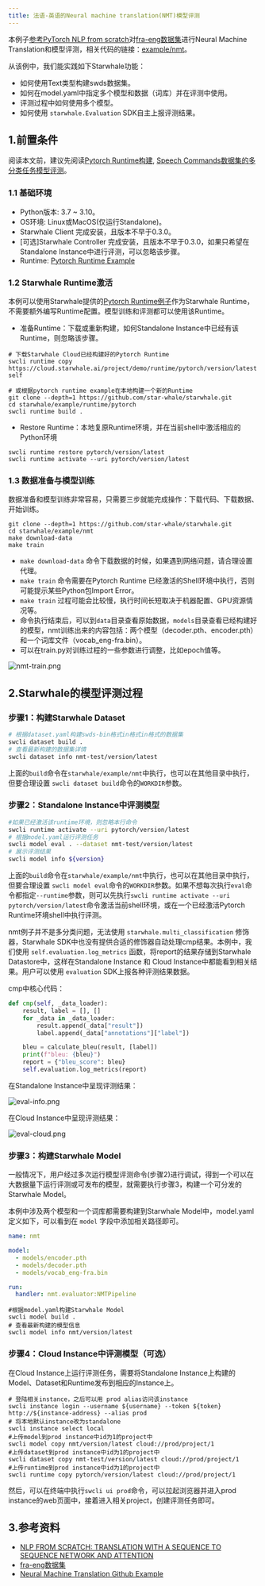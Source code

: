 ```yaml
---
title: 法语-英语的Neural machine translation(NMT)模型评测
---
```


本例子[参考PyTorch NLP from scratch](https://pytorch.org/tutorials/beginner/text_sentiment_ngrams_tutorial.html)对[fra-eng数据集](https://www.manythings.org/anki/fra-eng.zip)进行Neural Machine Translation和模型评测，相关代码的链接：[example/nmt](https://github.com/star-whale/starwhale/tree/main/example/nmt)。

从该例中，我们能实践如下Starwhale功能：

- 如何使用Text类型构建swds数据集。
- 如何在model.yaml中指定多个模型和数据（词库）并在评测中使用。
- 评测过程中如何使用多个模型。
- 如何使用 `starwhale.Evaluation` SDK自主上报评测结果。

## 1.前置条件

阅读本文前，建议先阅读[Pytorch Runtime构建](pytorch.md), [Speech Commands数据集的多分类任务模型评测](speech.md)。

### 1.1 基础环境

- Python版本: 3.7 ~ 3.10。
- OS环境: Linux或MacOS(仅运行Standalone)。
- Starwhale Client 完成安装，且版本不早于0.3.0。
- [可选]Starwhale Controller 完成安装，且版本不早于0.3.0，如果只希望在Standalone Instance中进行评测，可以忽略该步骤。
- Runtime: [Pytorch Runtime Example](https://github.com/star-whale/starwhale/tree/main/example/runtime/pytorch)

### 1.2 Starwhale Runtime激活

本例可以使用Starwhale提供的[Pytorch Runtime例子](https://github.com/star-whale/starwhale/tree/main/example/runtime/pytorch)作为Starwhale Runtime，不需要额外编写Runtime配置。模型训练和评测都可以使用该Runtime。

- 准备Runtime：下载或重新构建，如何Standalone Instance中已经有该Runtime，则忽略该步骤。

```shell
# 下载Starwhale Cloud已经构建好的Pytorch Runtime
swcli runtime copy https://cloud.starwhale.ai/project/demo/runtime/pytorch/version/latest self

# 或根据pytorch runtime example在本地构建一个新的Runtime
git clone --depth=1 https://github.com/star-whale/starwhale.git
cd starwhale/example/runtime/pytorch
swcli runtime build .
```

- Restore Runtime：本地复原Runtime环境，并在当前shell中激活相应的Python环境

```shell
swcli runtime restore pytorch/version/latest
swcli runtime activate --uri pytorch/version/latest
```

### 1.3 数据准备与模型训练

数据准备和模型训练非常容易，只需要三步就能完成操作：下载代码、下载数据、开始训练。

```shell
git clone --depth=1 https://github.com/star-whale/starwhale.git
cd starwhale/example/nmt
make download-data
make train
```

- `make download-data` 命令下载数据的时候，如果遇到网络问题，请合理设置代理。
- `make train` 命令需要在Pytorch Runtime 已经激活的Shell环境中执行，否则可能提示某些Python包Import Error。
- `make train` 过程可能会比较慢，执行时间长短取决于机器配置、GPU资源情况等。
- 命令执行结束后，可以到`data`目录查看原始数据，`models`目录查看已经构建好的模型，nmt训练出来的内容包括：两个模型（decoder.pth、encoder.pth）和一个词库文件（vocab_eng-fra.bin）。
- 可以在train.py对训练过程的一些参数进行调整，比如epoch值等。

![nmt-train.png](../img/examples/nmt-train.png)

## 2.Starwhale的模型评测过程

### 步骤1：构建Starwhale Dataset

```bash
# 根据dataset.yaml构建swds-bin格式in格式in格式的数据集
swcli dataset build .
# 查看最新构建的数据集详情
swcli dataset info nmt-test/version/latest
```

上面的`build`命令在`starwhale/example/nmt`中执行，也可以在其他目录中执行，但要合理设置 `swcli dataset build`命令的`WORKDIR`参数。

### 步骤2：Standalone Instance中评测模型

```bash
#如果已经激活该runtime环境，则忽略本行命令
swcli runtime activate --uri pytorch/version/latest
# 根据model.yaml运行评测任务
swcli model eval . --dataset nmt-test/version/latest
# 展示评测结果
swcli model info ${version}
```

上面的`build`命令在`starwhale/example/nmt`中执行，也可以在其他目录中执行，但要合理设置 `swcli model eval`命令的`WORKDIR`参数。如果不想每次执行`eval`命令都指定`--runtime`参数，则可以先执行`swcli runtime activate --uri pytorch/version/latest`命令激活当前shell环境，或在一个已经激活Pytorch Runtime环境shell中执行评测。

nmt例子并不是多分类问题，无法使用 `starwhale.multi_classification` 修饰器，Starwhale SDK中也没有提供合适的修饰器自动处理cmp结果。本例中，我们使用 `self.evaluation.log_metrics` 函数，将report的结果存储到Starwhale Datastore中，这样在Standalone Instance 和 Cloud Instance中都能看到相关结果。用户可以使用 `evaluation` SDK上报各种评测结果数据。

cmp中核心代码：

```python
def cmp(self, _data_loader):
    result, label = [], []
    for _data in _data_loader:
        result.append(_data["result"])
        label.append(_data["annotations"]["label"])

    bleu = calculate_bleu(result, [label])
    print(f"bleu: {bleu}")
    report = {"bleu_score": bleu}
    self.evaluation.log_metrics(report)
```

在Standalone Instance中呈现评测结果：

![eval-info.png](../img/examples/nmt-eval-info.png)

在Cloud Instance中呈现评测结果：

![eval-cloud.png](../img/examples/nmt-cloud-result.gif)

### 步骤3：构建Starwhale Model

一般情况下，用户经过多次运行模型评测命令(步骤2)进行调试，得到一个可以在大数据量下运行评测或可发布的模型，就需要执行步骤3，构建一个可分发的Starwhale Model。

本例中涉及两个模型和一个词库都需要构建到Starwhale Model中，model.yaml定义如下，可以看到在 `model` 字段中添加相关路径即可。

```yaml
name: nmt

model:
  - models/encoder.pth
  - models/decoder.pth
  - models/vocab_eng-fra.bin

run:
  handler: nmt.evaluator:NMTPipeline
```

```shell
#根据model.yaml构建Starwhale Model
swcli model build .
# 查看最新构建的模型信息
swcli model info nmt/version/latest
```

### 步骤4：Cloud Instance中评测模型（可选）

在Cloud Instance上运行评测任务，需要将Standalone Instance上构建的Model、Dataset和Runtime发布到相应的Instance上。

```shell
# 登陆相关instance，之后可以用 prod alias访问该instance
swcli instance login --username ${username} --token ${token}  http://${instance-address} --alias prod
# 将本地默认instance改为standalone
swcli instance select local
#上传model到prod instance中id为1的project中
swcli model copy nmt/version/latest cloud://prod/project/1
#上传dataset到prod instance中id为1的project中
swcli dataset copy nmt-test/version/latest cloud://prod/project/1
#上传runtime到prod instance中id为1的project中
swcli runtime copy pytorch/version/latest cloud://prod/project/1
```

然后，可以在终端中执行`swcli ui prod`命令，可以拉起浏览器并进入prod instance的web页面中，接着进入相关project，创建评测任务即可。

## 3.参考资料

- [NLP FROM SCRATCH: TRANSLATION WITH A SEQUENCE TO SEQUENCE NETWORK AND ATTENTION](https://pytorch.org/tutorials/intermediate/seq2seq_translation_tutorial.html)
- [fra-eng数据集](https://www.manythings.org/anki/fra-eng.zip)
- [Neural Machine Translation Github Example](https://github.com/lingyongyan/Neural-Machine-Translation)
